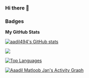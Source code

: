 ### Hi there 👋

<!--
**aadil494/aadil494** is a ✨ _special_ ✨ repository because its `README.md` (this file) appears on your GitHub profile.

Here are some ideas to get you started: !-->

### Badges

<b>My GitHub Stats</b>

<div style="display:flex; flex-direction:column;"> 
<a href="http://www.github.com/aadil494"><img src="https://github-readme-stats.vercel.app/api?username=aadil494&show_icons=true&hide=prs,issues,contribs&count_private=true&title_color=3382ed&text_color=ffffff&icon_color=facc15&bg_color=1c1917&hide_border=true&show_icons=true" alt="aadil494's GitHub stats" /></a>

<a href="http://www.github.com/aadil494"><img src="https://github-readme-streak-stats.herokuapp.com/?user=aadil494&stroke=ffffff&background=1c1917&ring=3382ed&fire=3382ed&currStreakNum=ffffff&currStreakLabel=3382ed&sideNums=ffffff&sideLabels=ffffff&dates=ffffff&hide_border=true" /></a>
</div>
<a href="https://github.com/aadil494" align="left"><img src="https://github-readme-stats.vercel.app/api/top-langs/?username=aadil494&langs_count=10&title_color=3382ed&text_color=ffffff&icon_color=facc15&bg_color=1c1917&hide_border=true&locale=en&custom_title=Top%20%Languages" alt="Top Languages" /></a>


<a href="https://github.com/aadil494/github-readme-activity-graph"><img alt="Aaadil Matloob Jan's Activity Graph" src="https://activity-graph.herokuapp.com/graph?username=aadil494&bg_color=0D1117&color=5BCDEC&line=5BCDEC&point=FFFFFF&hide_border=true" /></a>



